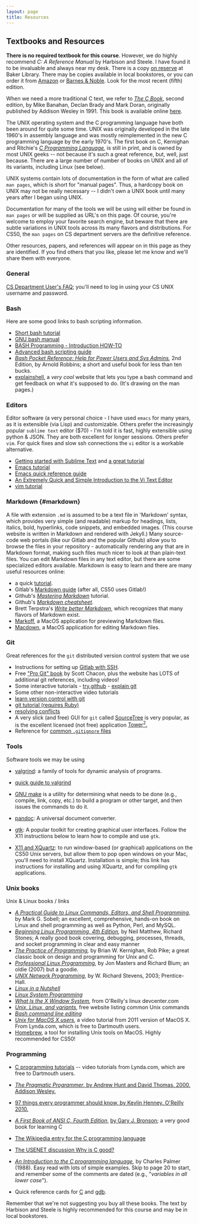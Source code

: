 ```yaml
---
layout: page
title: Resources
---
```


## Textbooks and Resources

**There is no required textbook for this course**.
However, we do highly recommend *C: A Reference Manual* by Harbison and Steele.
I have found it to be invaluable and always near my desk.
There is a copy [on reserve](http://libcat.dartmouth.edu/search/r?SEARCH=cosc+050) at Baker Library.
There may be copies available in local bookstores, or you can order it from [Amazon](http://www.amazon.com/Reference-Manual-Samuel-P-Harbison/dp/013089592X/) or [Barnes & Noble](http://www.barnesandnoble.com/w/c-samuel-p-harbison/1002260874?ean=9780130895929).
Look for the most recent (fifth) edition.

When we need a more traditional C text, we refer to *[The C Book](http://publications.gbdirect.co.uk/c_book)*, second edition, by Mike Banahan, Declan Brady and Mark Doran, originally published by Addison Wesley in 1991.
This book is available online [here](http://publications.gbdirect.co.uk/c_book).

The UNIX operating system and the C programming language have both been around for quite some time.
UNIX was originally developed in the late 1960's in assembly language and was mostly reimplemented in the new C programming language by the early 1970's.
The first book on C, Kernighan and Ritchie's *[C Programming Language](http://www.amazon.com/Programming-Language-2nd-Brian-Kernighan/dp/0131103628/ref=sr_1_1?ie=UTF8&qid=1321068335&sr=8-1),* is still in print, and is owned by most UNIX geeks -- not because it's such a great reference, but, well, just because.
There are a large number of number of books on UNIX and all of its variants, including Linux (see below).

UNIX systems contain lots of documentation in the form of what are called   `man pages`, which is short for "manual pages".
Thus, a hardcopy book on UNIX may not be really necessary -- I didn't own a UNIX book until many years after I began using UNIX.

Documentation for many of the tools we will be using will either be found in   `man pages` or will be supplied as URL's on this page.
Of course, you're welcome to employ your favorite search engine, but beware that there are subtle variations in UNIX tools across its many flavors and distributions.
For CS50, the `man pages` on CS department servers are the definitive reference.

Other resources, papers, and references will appear on in this page as they are identified.
If you find others that you like, please let me know and we'll share them with everyone.

### General

[CS Department User's FAQ](https://wiki.cs.dartmouth.edu/faq/doku.php/users_faq:first); you'll need to log in using your CS UNIX username and password.

### Bash

Here are some good links to bash scripting information.

-   [Short bash tutorial](http://www.panix.com/~elflord/unix/bash-tute.html)
-   [GNU bash manual](http://www.gnu.org/software/bash/)
-   [BASH Programming - Introduction HOW-TO](http://tldp.org/HOWTO/Bash-Prog-Intro-HOWTO.html)
-   [Advanced bash scripting guide](http://tldp.org/LDP/abs/html/)
-   *[Bash Pocket Reference: Help for Power Users and Sys Admins](http://www.amazon.com/Bash-Pocket-Reference-Power-Admins/dp/1491941596),* 2nd Edition, by Arnold Robbins; a short and useful book for less than ten bucks.
-   [explainshell](http://explainshell.com), a *very cool* website that lets you type a bash command and get feedback on what it's supposed to do.  (It's drawing on the man pages.)


### Editors

Editor software (a very personal choice - I have used `emacs` for many years, as it is extensible (via Lisp) and customizable.
Others prefer the increasingly popular `sublime text` editor ($70) - I'm told it is fast, highly extensible using python & JSON.
They are both excellent for longer sessions.
Others prefer `vim`.
For quick fixes and slow ssh connections the `vi` editor is a workable alternative.

-   [Getting started with Sublime Text](StartingSublime.pdf) and [a great tutorial](http://code.tutsplus.com/articles/perfect-workflow-in-sublime-text-free-course--net-27293)
-   [Emacs tutorial](http://www2.lib.uchicago.edu/keith/tcl-course/emacs-tutorial.html)
-   [Emacs quick reference guide](http://marc-abramowitz.com/download/emacs_22_reference_card.ps2pdf14.pdf)
-   [An Extremely Quick and Simple Introduction to the Vi Text Editor](http://heather.cs.ucdavis.edu/~matloff/UnixAndC/Editors/ViIntro.html)
-   [vim tutorial](http://blog.interlinked.org/tutorials/vim_tutorial.html)

### Markdown {#markdown}

A file with extension `.md` is assumed to be a text file in 'Markdown' syntax, which provides very simple (and readable) markup for headings, lists, italics, bold, hyperlinks, code snippets, and embedded images.
(This course website is written in Markdown and rendered with Jekyll.) Many source-code web portals (like our Gitlab and the popular Github) allow you to browse the files in your repository - automatically rendering any that are in Markdown format, making such files much nicer to look at than plain-text files.
You can edit Markdown files in any text editor, but there are some specialized editors available.
Markdown is easy to learn and there are many useful resources online:

 * a quick [tutorial](http://www.markdown-tutorial.com/#/overview).
 * Gitlab's [Markdown guide](https://gitlab.cs.dartmouth.edu/help/user/markdown.md) (after all, CS50 uses Gitlab!)
 * Github's *[Mastering Markdown](https://guides.github.com/features/mastering-markdown/)* tutorial.
 * Github's *[Markdown cheatsheet](https://github.com/adam-p/markdown-here/wiki/Markdown-Cheatsheet).*
 * Brett Terpstra's *[Write better Markdown](http://brettterpstra.com/2015/08/24/write-better-markdown/)*, which recognizes that many flavors of Markdown exist.
 * [Markoff](https://robots.thoughtbot.com/markoff-free-markdown-previewer), a MacOS application for previewing Markdown files.
 * [Macdown](http://macdown.uranusjr.com), a MacOS application for editing Markdown files.

### Git

Great references for the `git` distributed version control system that we use

 -   Instructions for setting up [Gitlab with SSH](gitlab-ssh.html).
 -   Free ["Pro Git" book](http://git-scm.com/book) by Scott Chacon, plus the website has LOTS of additional git references, including videos!
 -   Some interactive tutorials
    -   [try.github](http://try.github.io/levels/1/challenges/1)
    -   [explain git](https://onlywei.github.io/explain-git-with-d3/)
-   Some other non-interactive video tutorials
  -   [learn version control with git](http://www.git-tower.com/learn/videos)
  -   [git tutorial (requires Ruby)](http://gitimmersion.com/index.html)
  -   [resolving conflicts](https://help.github.com/articles/resolving-a-merge-conflict-using-the-command-line/)
-   A very slick (and free) GUI for `git` called [SourceTree](https://www.atlassian.com/software/sourcetree) is very popular, as is the excellent licensed (not free) application [Tower<sup>2</sup>.](http://www.git-tower.com/)
-   Reference for [common `.gitignore` files](https://github.com/github/gitignore)

### Tools

Software tools we may be using

  -   [valgrind](http://valgrind.org/): a family of tools for dynamic analysis of programs.
  -   [quick guide to valgrind](https://web.stanford.edu/class/cs107/guide_valgrind.html)

  -   [GNU make](http://www.gnu.org/software/make/manual/make.html) is a utility for determining what needs to be done (e.g., compile, link, copy, etc.) to build a program or other target, and then issues the commands to do it.

  -   [pandoc](http://johnmacfarlane.net/pandoc/): A universal document converter.

  -   [gtk](http://www.gtk.org/documentation.php): A popular toolkit for creating graphical user interfaces.
Follow the X11 instructions below to learn how to compile and use `gtk`.

  -   [X11 and XQuartz](XQuartz/): to run window-based (or graphical) applications on the CS50 Unix servers, but allow them to pop open windows on your Mac, you'll need to install XQuartz.
Installation is simple; this link has instructions for installing and using XQuartz, and for compiling `gtk` applications.

### Unix books

Unix & Linux books / links

 -   *[A Practical Guide to Linux Commands, Editors, and Shell Programming](http://www.amazon.com/Practical-Commands-Editors-Programming-Edition/dp/013308504X/ref=sr_1_1?ie=UTF8&qid=1394757793&sr=8-1&keywords=Linux+Commands,+Editors,+and+Shell+Programming+Mark+G.+Sobell),* by Mark G. Sobell; an excellent, comprehensive, hands-on book on Linux and shell programming as well as Python, Perl, and MySQL.
 -   *[Beginning Linux Programming, 4th Edition](http://www.amazon.com/Beginning-Linux-Programming-Neil-Matthew-ebook/dp/B004YK0KO8/ref=sr_1_1?s=books&ie=UTF8&qid=1393966477&sr=1-1&keywords=beginning+linux+programming),* by Neil Matthew, Richard Stones; A really good book covering, debugging, processes, threads, and socket programming in clear and easy manner
 -   *[The Practice of Programming](http://www.amazon.com/Practice-Programming-Addison-Wesley-Professional-Computing/dp/020161586X/ref=pd_bbs_sr_2?ie=UTF8&s=books&qid=1199226460&sr=1-2),* by Brian W. Kernighan, Rob Pike; a great classic book on design and programming for Unix and C.
 -   *[Professional Linux Programming](http://www.amazon.com/Professional-Linux-Programming-Jon-Masters/dp/0471776130/ref=sr_1_cc_2?s=aps&ie=UTF8&qid=1399424116&sr=1-2-catcorr&keywords=masters+and+blum+linux),* by Jon Masters and Richard Blum; an oldie (2007) but a goodie.
 -   *[UNIX Network Programming](http://www.amazon.com/Unix-Network-Programming-Sockets-Networking/dp/0131411551/ref=sr_1_2?ie=UTF8&qid=1329757685&sr=8-2),* by W. Richard Stevens, 2003; Prentice-Hall.
 -   *[Linux in a Nutshell](http://www.amazon.com/Linux-Nutshell-Ellen-Siever/dp/0596154488)*
 -   *[Linux System Programming](http://www.amazon.com/Linux-System-Programming-Talking-Directly/dp/1449339530)*
 -   *[What Is the X Window System](http://www.linuxdevcenter.com/lpt/a/6109),* from O'Reilly's linux devcenter.com
 -   *[Unix, Linux, and variants](http://www.computerhope.com/unix.htm#04)*, free website listing common Unix commands
 -   *[Bash command line editing](http://www.math.utah.edu/docs/info/features_7.html)*
 -   *[Unix for MacOS X users](https://www.lynda.com/Mac-OS-X-10-6-tutorials/Unix-for-Mac-OS-X-Users/78546-2.html),* a video tutorial from 2011 version of MacOS X. From Lynda.com, which is free to Dartmouth users.
 -   [Homebrew](Homebrew.html), a tool for installing Unix tools on MacOS. Highly recommended for CS50!


### Programming

  -   [C programming tutorials](https://www.lynda.com/Programming-Languages-training-tutorials/1467-0.html?category=c_1249) -- video tutorials from Lynda.com, which are free to Dartmouth users.

  -   *[The Pragmatic Programmer](http://pragprog.com/book/tpp/the-pragmatic-programmer)*[, by Andrew Hunt and David Thomas. 2000, Addison Wesley.](http://pragprog.com/book/tpp/the-pragmatic-programmer)
  -   [97 things every programmer should know, by Kevlin Henney. O'Reilly 2010.](http://www.amazon.com/Things-Every-Programmer-Should-Know/dp/0596809484/ref=sr_1_2?ie=UTF8&qid=1363813033&sr=8-2&keywords=97+things+every+programmer+should+know)
  -   *[A First Book of ANSI C, Fourth Edition,](http://www.amazon.com/First-Book-Fourth-Introduction-Programming/dp/1418835560/ref=sr_1_1?s=books&ie=UTF8&qid=1363813105&sr=1-1&keywords=bronson+ansi+c)* [by Gary J. Bronson](http://www.amazon.com/First-Book-Fourth-Introduction-Programming/dp/1418835560/ref=sr_1_1?s=books&ie=UTF8&qid=1363813105&sr=1-1&keywords=bronson+ansi+c); a very good book for learning C
  -   [The Wikipedia entry for the C programming language](http://en.wikipedia.org/wiki/C_programming_language)
  -   [The USENET discussion Why is C good?](http://groups.google.com/group/comp.lang.c/browse_frm/thread/1ce1b07f3725e0c7?q=%22Why+is+C+good%3F%3F%3F%22&hl=en&pli=1)
  -   *[An Introduction to the C programming language](RC13972-C-Programming.pdf),* by Charles Palmer (1988). Easy read with lots of simple examples. Skip to page 20 to start, and remember some of the comments are dated (e.g., "*variables in all lower case*").
  -   Quick reference cards for [C](http://users.ece.utexas.edu/~adnan/c-refcard.pdf) and [gdb](http://users.ece.utexas.edu/~adnan/gdb-refcard.pdf).

Remember that we're not suggesting you buy all these books.
The text by Harbison and Steele is highly recommended for this course and may be in local bookstores.
